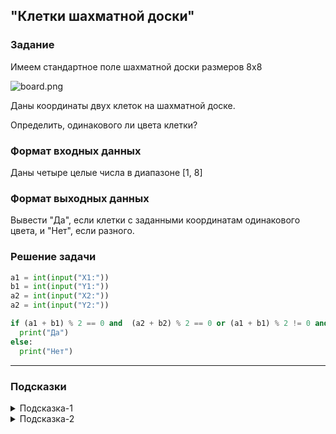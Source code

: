 ## "Клетки шахматной доски"

### Задание

Имеем стандартное поле шахматной доски размеров 8x8

![board.png](img/board.png)

Даны координаты двух клеток на шахматной доске.

Определить, одинакового ли цвета клетки?

### Формат входных данных

Даны четыре целые числа в диапазоне [1, 8]

### Формат выходных данных

Вывести "Да", если клетки с заданными координатам одинакового цвета, и "Нет", если разного.

### Решение задачи

```python
a1 = int(input("X1:"))
b1 = int(input("Y1:"))
a2 = int(input("X2:"))
a2 = int(input("Y2:"))

if (a1 + b1) % 2 == 0 and  (a2 + b2) % 2 == 0 or (a1 + b1) % 2 != 0 and  (a2 + b2) % 2 != 0:
  print("Да")
else:  
  print("Нет")
```

---

### Подсказки

<details>
<summary>Подсказка-1</summary>
Условие для проверки четности числа:

```python
n % 2 == 0
```

</details>

<details>
<summary>Подсказка-2</summary>
Сумма двух нечетных чисел, всегда четная.
</details>
